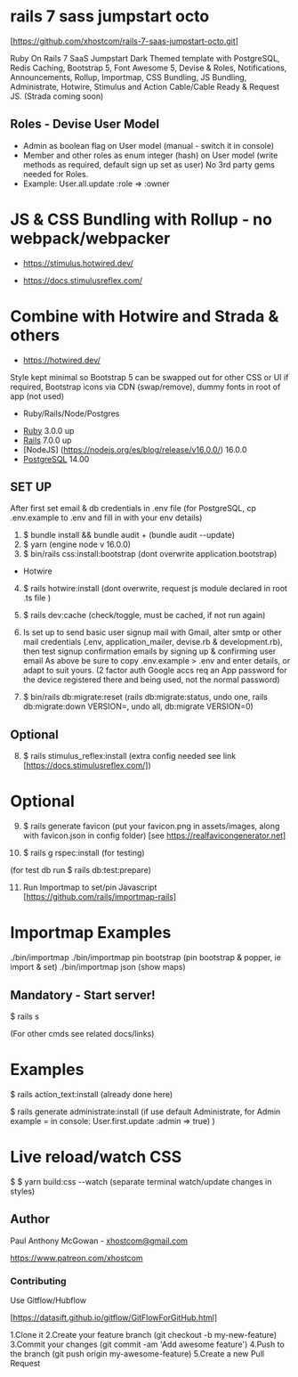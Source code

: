 # rails 7 sass jumpstart octo 

[https://github.com/xhostcom/rails-7-saas-jumpstart-octo.git]

Ruby On Rails 7 SaaS Jumpstart Dark Themed template with PostgreSQL, Redis Caching, Bootstrap 5, Font Awesome 5, Devise & Roles, Notifications, Announcements, Rollup, Importmap, CSS Bundling, JS Bundling, Administrate, Hotwire, Stimulus and Action Cable/Cable Ready & Request JS. (Strada coming soon) 

## Roles - Devise User Model ##

* Admin as boolean flag on User model (manual - switch it in console)
* Member and other roles as enum integer (hash) on User model (write methods as required, default sign up set as user) No 3rd party gems needed for Roles.
* Example: User.all.update :role => :owner

# JS & CSS Bundling with Rollup - no webpack/webpacker

* https://stimulus.hotwired.dev/

* https://docs.stimulusreflex.com/

# Combine with Hotwire and Strada & others #

* https://hotwired.dev/

Style kept minimal so Bootstrap 5 can be swapped out for other CSS or UI if required, Bootstrap icons via CDN (swap/remove), dummy fonts in root of app (not used)

* Ruby/Rails/Node/Postgres

- [Ruby](https://www.ruby-lang.org/en/) 3.0.0 up
- [Rails](https://rubyonrails.org/) 7.0.0 up
- [NodeJS] (https://nodejs.org/es/blog/release/v16.0.0/) 16.0.0
- [PostgreSQL](https://www.postgresql.org/docs/14/index.html) 14.00

## SET UP ##

After first set email & db credentials in .env file (for PostgreSQL, cp .env.example to .env and fill in with your env details)

1. $ bundle install && bundle audit + (bundle audit --update)
2. $ yarn  (engine node v 16.0.0)
3. $ bin/rails css:install:bootstrap  (dont overwrite application.bootstrap)

* Hotwire

4. $ rails hotwire:install  (dont overwrite, request js module declared in root .ts file )

5. $ rails dev:cache (check/toggle, must be cached, if not run again) 

6. Is set up to send basic user signup mail with Gmail, alter smtp or other mail credentials (.env, application_mailer, devise.rb & development.rb), then test signup confirmation emails by signing up & confirming user email
As above be sure to copy .env.example > .env and enter details, or adapt to suit yours.  (2 factor auth Google accs req an App password for the device registered there and being used, not the normal password)

7. $ bin/rails db:migrate:reset  (rails db:migrate:status, undo one, rails db:migrate:down VERSION=, undo all, db:migrate VERSION=0)

## Optional

8. $ rails stimulus_reflex:install (extra config needed see link [https://docs.stimulusreflex.com/])

# Optional

9. $ rails generate favicon (put your favicon.png in assets/images, along with favicon.json in config folder) [see https://realfavicongenerator.net]
   
10. $ rails g rspec:install  (for testing)

(for test db run $ rails db:test:prepare)

11. Run Importmap to set/pin Javascript  [https://github.com/rails/importmap-rails]

# Importmap Examples 

 ./bin/importmap
 ./bin/importmap pin bootstrap  (pin bootstrap & popper, ie import & set)
 ./bin/importmap json (show maps)

## Mandatory - Start server! ##

$ rails s

(For other cmds see  related docs/links)

# Examples

$ rails action_text:install (already done here)

$ rails generate administrate:install (if use default Administrate, for Admin example = in console: User.first.update :admin => true) )

# Live reload/watch CSS

$ $ yarn build:css --watch (separate terminal watch/update changes in styles)

## Author

Paul Anthony McGowan - xhostcom@gmail.com

https://www.patreon.com/xhostcom

### Contributing ###

Use Gitflow/Hubflow

[https://datasift.github.io/gitflow/GitFlowForGitHub.html]

1.Clone it
2.Create your feature branch (git checkout -b my-new-feature)
3.Commit your changes (git commit -am 'Add awesome feature')
4.Push to the branch (git push origin my-awesome-feature)
5.Create a new Pull Request

